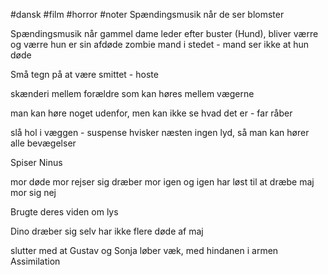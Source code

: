 #dansk #film #horror #noter 
Spændingsmusik når de ser blomster

Spændingsmusik når gammel dame leder efter buster (Hund), bliver værre og værre
hun er sin afdøde zombie mand i stedet - mand ser ikke at hun døde

Små tegn på at være smittet - hoste

skænderi mellem forældre som kan høres mellem vægerne

man kan høre noget udenfor, men kan ikke se hvad det er - far råber

slå hol i væggen - suspense
hvisker
næsten ingen lyd, så man kan hører alle bevægelser

Spiser Ninus

mor døde
	mor rejser sig 
	dræber mor igen og igen
har løst til at dræbe maj
	mor sig nej

Brugte deres viden om lys

Dino dræber sig selv
	har ikke flere døde af maj

slutter med at Gustav og Sonja løber væk, med hindanen i armen Assimilation
